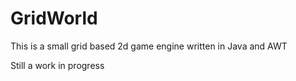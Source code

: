 <h1>GridWorld</h1>
<p>This is a small grid based 2d game engine written in Java and AWT</p>
<p>Still a work in progress</p>
